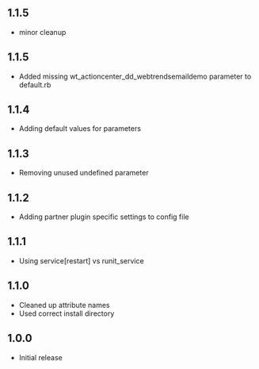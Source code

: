 ## 1.1.5
* minor cleanup

## 1.1.5
* Added missing wt_actioncenter_dd_webtrendsemaildemo parameter to default.rb

## 1.1.4
* Adding default values for parameters

## 1.1.3
* Removing unused undefined parameter

## 1.1.2
* Adding partner plugin specific settings to config file

## 1.1.1
* Using service[restart] vs runit_service

## 1.1.0
* Cleaned up attribute names
* Used correct install directory

## 1.0.0
* Initial release
